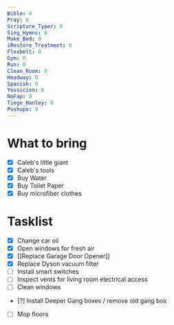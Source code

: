 ```yaml
---
Bible: 0
Pray: 0
Scripture_Typer: 0
Sing_Hymns: 0
Make_Bed: 0
iRestore_Treatment: 0
Flexbelt: 0
Gym: 0
Run: 0
Clean_Room: 0
Headway: 0
Spanish: 0
Yousicion: 0
NoFap: 0
Tiege_Hanley: 0
Pushups: 0
---
```


# What to bring

- [x] Caleb's little giant
- [x] Caleb's tools
- [x] Buy Water
- [x] Buy Toilet Paper
- [x] Buy microfiber clothes

# Tasklist

- [x] Change car oil
- [x] Open windows for fresh air
- [x] [[Replace Garage Door Opener]]
- [x] Replace Dyson vacuum filter
- [ ] Install smart switches
- [ ] Inspect vents for living room electrical access
- [ ] Clean windows
- [?] Install Deeper Gang boxes / remove old gang box
- [ ] Mop floors